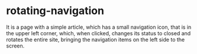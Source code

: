 # rotating-navigation
It is a page with a simple article, which has a small navigation icon, that is in the upper left corner, which, when clicked, changes its status to closed and rotates the entire site, bringing the navigation items on the left side to the screen.
